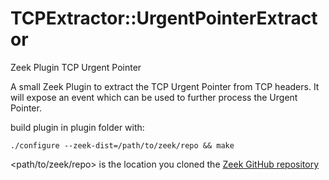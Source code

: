 TCPExtractor::UrgentPointerExtractor
=================================
Zeek Plugin TCP Urgent Pointer

A small Zeek Plugin to extract the TCP Urgent Pointer from TCP headers.
It will expose an event which can be used to further process the Urgent Pointer.


build plugin in plugin folder with:

``` ./configure --zeek-dist=/path/to/zeek/repo && make ```

<path/to/zeek/repo> is the location you cloned the [Zeek GitHub repository](https://github.com/zeek/zeek)


